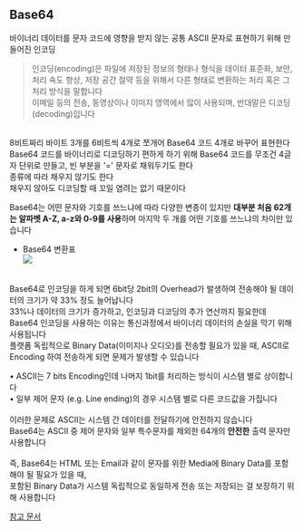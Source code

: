 ## Base64

바이너리 데이터를 문자 코드에 영향을 받지 않는 공통 ASCII 문자로 표현하기 위해 만들어진 인코딩<br>

> 인코딩(encoding)은 파일에 저장된 정보의 형태나 형식을 데이터 표준화, 보안, 처리 속도 향상, 저장 공간 절약 등을 위해서 다른 형태로 변환하는 처리 혹은 그 처리 방식을 말합니다<br>
> 이메일 등의 전송, 동영상이나 이미지 영역에서 많이 사용되며, 반대말은 디코딩(decoding)입니다

<br>
8비트짜리 바이트 3개를 6비트씩 4개로 쪼개어 Base64 코드 4개로 바꾸어 표현한다<br>
Base64 코드를 바이너리로 디코딩하기 편하게 하기 위해 Base64 코드를 무조건 4글자 단위로 만들고, 빈 부분을 '=' 문자로 채워두기도 한다<br>
종류에 따라 채우지 않기도 한다<br>
채우지 않아도 디코딩할 때 꼬일 염려는 없기 때문이다<br>

Base64는 어떤 문자와 기호를 쓰느냐에 따라 다양한 변종이 있지만 **대부분 처음 62개는 알파벳 A-Z, a-z와 0-9를 사용**하며 마지막 두 개를 어떤 기호를 쓰느냐의 차이만 있습니다<br>

-   Base64 변환표<br>
    ![](https://velog.velcdn.com/images/channn02/post/8f07ef35-ebba-475a-b080-9a21ab5770a7/image.png)

<br>
Base64로 인코딩을 하게 되면 6bit당 2bit의 Overhead가 발생하여 전송해야 될 데이터의 크기가 약 33% 정도 늘어납니다<br>
33%나 데이터의 크기가 증가하고, 인코딩과 디코딩의 추가 연산까지 필요한데 Base64 인코딩을 사용하는 이유는 통신과정에서 바이너리 데이터의 손실을 막기 위해 사용됩니다<br>
플랫폼 독립적으로 Binary Data(이미지나 오디오)를 전송할 필요가 있을 때, ASCII로 Encoding 하여 전송하게 되면 문제가 발생할 수 있습니다<br>

• ASCII는 7 bits Encoding인데 나머지 1bit를 처리하는 방식이 시스템 별로 상이합니다<br>
• 일부 제어 문자 (e.g. Line ending)의 경우 시스템 별로 다른 코드값을 가집니다<br>
<br>
이러한 문제로 ASCII는 시스템 간 데이터를 전달하기에 안전하지 않습니다<br>
Base64는 ASCII 중 제어 문자와 일부 특수문자를 제외한 64개의 **안전한** 출력 문자만 사용합니다<br>
<br>
즉, Base64는 HTML 또는 Email과 같이 문자를 위한 Media에 Binary Data를 포함해야 될 필요가 있을 때, <br>포함된 Binary Data가 시스템 독립적으로 동일하게 전송 또는 저장되는 걸 보장하기 위해 사용합니다
<br>

[참고 문서](https://devuna.tistory.com/41)
